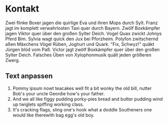 # Kontakt

Zwei flinke Boxer jagen die quirlige Eva und ihren Mops durch Sylt. Franz jagt im komplett verwahrlosten Taxi quer durch Bayern. Zwölf Boxkämpfer jagen Viktor quer über den großen Sylter Deich. Vogel Quax zwickt Johnys Pferd Bim. Sylvia wagt quick den Jux bei Pforzheim. Polyfon zwitschernd aßen Mäxchens Vögel Rüben, Joghurt und Quark. "Fix, Schwyz!" quäkt Jürgen blöd vom Paß. Victor jagt zwölf Boxkämpfer quer über den großen Sylter Deich. Falsches Üben von Xylophonmusik quält jeden größeren Zwerg. 

## Text anpassen

1. Pommy ipsum nowt teacakes well fit a bit wonky the old bill, nutter Bob's your uncle Geordie how's your father. 
1. And we all like figgy pudding porky-pies bread and butter pudding wind up twiglets spiffing working class.
1. It's cracking flags, sling one's hook what a doddle Southeners one would like therewith bag egg's old boy.